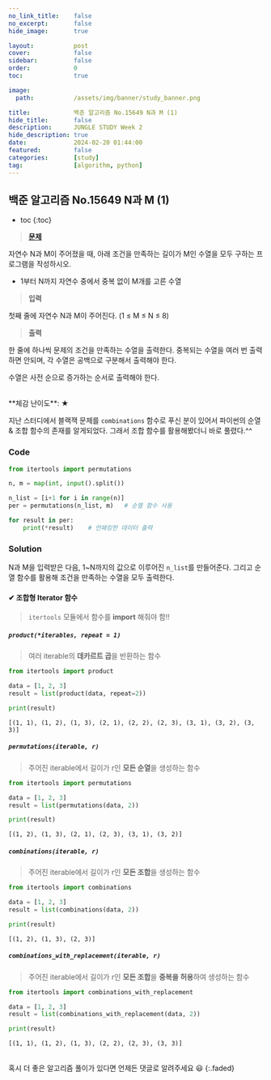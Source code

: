 ```yaml
---
no_link_title:    false 
no_excerpt:       false 
hide_image:       true

layout:           post
cover:            false
sidebar:          false
order:            0      
toc:              true

image:
  path:           /assets/img/banner/study_banner.png

title:            백준 알고리즘 No.15649 N과 M (1)
hide_title:       false
description:      JUNGLE STUDY Week 2
hide_description: true
date:             2024-02-20 01:44:00
featured:         false
categories:       [study]
tag:              [algorithm, python]
---
```


## 백준 알고리즘 No.15649 N과 M (1)

* toc
{:toc}

> [**문제**](https://www.acmicpc.net/problem/15649)

자연수 N과 M이 주어졌을 때, 아래 조건을 만족하는 길이가 M인 수열을 모두 구하는 프로그램을 작성하시오.

- 1부터 N까지 자연수 중에서 중복 없이 M개를 고른 수열

> **입력**

첫째 줄에 자연수 N과 M이 주어진다. (1 ≤ M ≤ N ≤ 8)

> **출력** 

한 줄에 하나씩 문제의 조건을 만족하는 수열을 출력한다. 중복되는 수열을 여러 번 출력하면 안되며, 각 수열은 공백으로 구분해서 출력해야 한다.

수열은 사전 순으로 증가하는 순서로 출력해야 한다.

<br>
**체감 난이도**: ★

지난 스터디에서 블랙잭 문제를 `combinations` 함수로 푸신 분이 있어서 파이썬의 순열 & 조합 함수의 존재를 알게되었다.
그래서 조합 함수를 활용해봤더니 바로 풀렸다.^^

### Code
```python
from itertools import permutations

n, m = map(int, input().split())

n_list = [i+1 for i in range(n)]
per = permutations(n_list, m)   # 순열 함수 사용

for result in per:
    print(*result)    # 언패킹한 데이터 출력
```

### Solution
N과 M을 입력받은 다음, 1~N까지의 값으로 이루어진 `n_list`를 만들어준다. 그리고 순열 함수를 활용해 조건을 만족하는 수열을 모두 출력한다.

#### ✔ 조합형 Iterator 함수
> `itertools` 모듈에서 함수를 **import** 해줘야 함!!

##### `product(*iterables, repeat = 1)`
> 여러 iterable의 **데카르트 곱**을 반환하는 함수

```python
from itertools import product

data = [1, 2, 3]
result = list(product(data, repeat=2))

print(result)
```
```
[(1, 1), (1, 2), (1, 3), (2, 1), (2, 2), (2, 3), (3, 1), (3, 2), (3, 3)]
```

##### `permutations(iterable, r)`
> 주어진 iterable에서 길이가 r인 **모든 순열**을 생성하는 함수

```python
from itertools import permutations

data = [1, 2, 3]
result = list(permutations(data, 2))

print(result)
```
```
[(1, 2), (1, 3), (2, 1), (2, 3), (3, 1), (3, 2)]
```

##### `combinations(iterable, r)`
> 주어진 iterable에서 길이가 r인 **모든 조합**을 생성하는 함수

```python
from itertools import combinations

data = [1, 2, 3]
result = list(combinations(data, 2))

print(result)
```
```
[(1, 2), (1, 3), (2, 3)]
```

##### `combinations_with_replacement(iterable, r)`
> 주어진 iterable에서 길이가 r인 **모든 조합**을 **중복을 허용**하여 생성하는 함수

```python
from itertools import combinations_with_replacement

data = [1, 2, 3]
result = list(combinations_with_replacement(data, 2))

print(result)
```
```
[(1, 1), (1, 2), (1, 3), (2, 2), (2, 3), (3, 3)]
```

<br>
혹시 더 좋은 알고리즘 풀이가 있다면 언제든 댓글로 알려주세요 😃
{:.faded}